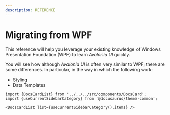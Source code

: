 ```yaml
---
description: REFERENCE
---
```


# Migrating from WPF

This reference will help you leverage your existing knowledge of Windows Presentation Foundation (WPF) to learn _Avalonia UI_ quickly.

You will see how although _Avalonia UI_ is often very similar to WPF; there are some differences. In particular, in the way in which the following work:

* Styling
* Data Templates

```mdx-code-block
import {DocsCardList} from '../../../src/components/DocsCard';
import {useCurrentSidebarCategory} from '@docusaurus/theme-common';

<DocsCardList list={useCurrentSidebarCategory().items} />
```